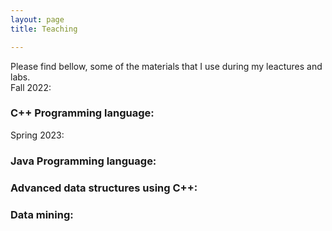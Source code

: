 ```yaml
---
layout: page
title: Teaching

---
```


Please find bellow, some of the materials that I use during my leactures and labs.<br>
Fall 2022:
<h3> C++ Programming language: </h3>
Spring 2023:
<h3> Java Programming language: </h3>
<h3> Advanced data structures using C++:</h3>
<h3> Data mining: </h3>





